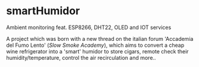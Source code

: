 # smartHumidor
Ambient monitoring feat. ESP8266, DHT22, OLED and IOT services

A project which was born with a new thread on the italian forum 'Accademia del Fumo Lento' (<i>Slow Smoke Academy</i>), which aims to convert a cheap wine refrigerator into a 'smart' humidor to store cigars, remote check their humidity/temperature, control the air recirculation and more..

